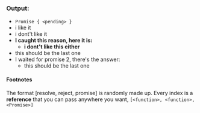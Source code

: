 ### Output:
- `Promise { <pending> }`     
- i like it     
- i dont't like it    
- **I caught this reason, here it is:**
  - **i dont't like this either**     
- this should be the last one     
- I waited for promise 2, there's the answer:    
  - this should be the last one
#### Footnotes
The format [resolve, reject, promise] is randomly made up. Every index is a **reference** that you can pass anywhere you want, `[<function>, <function>, <Promise>]`
